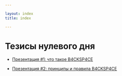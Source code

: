 ```yaml
---

layout: index
title: index

---
```


# Тезисы нулевого дня

* [Презентация #1: что такое B4CKSP4CE](https://docs.google.com/presentation/d/13yH5ORLmzXfr8_hh0RWqnETC_9dAGSuhNuTVGHkqElQ/edit?usp=sharing)

* [Презентация #2: принципы и правила B4CKSP4CE](https://docs.google.com/presentation/d/15QmO4RyrVHPxPePGqlUgdkoIN-9Y-p9oDBVhfDNkyYc/edit?usp=sharing)

